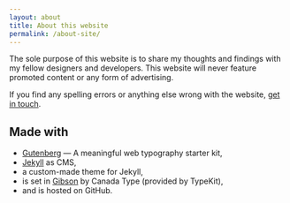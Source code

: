 ```yaml
---
layout: about
title: About this website
permalink: /about-site/
---
```

<p class="attention-grabber">The sole purpose of this website is to share my thoughts and findings with my fellow designers and developers. This website will never feature promoted content or any form of advertising.</p>

If you find any spelling errors or anything else wrong with the website, [get in touch](/contact).

## Made with
- [Gutenberg](http://matejlatin.github.io/Gutenberg/) — A meaningful web typography starter kit,
- [Jekyll](https://jekyllrb.com/) as CMS,
- a custom-made theme for Jekyll,
- is set in [Gibson](https://typekit.com/fonts/gibson) by Canada Type (provided by TypeKit),
- and is hosted on GitHub.